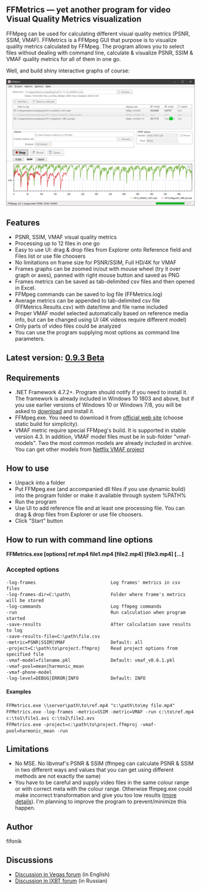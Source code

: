 ## FFMetrics — yet another program for video Visual Quality Metrics visualization

FFMpeg can be used for calculating different visual quality metrics (PSNR, SSIM, VMAF). 
FFMetrics is a FFMpeg GUI that purpose is to visualize quality metrics calculated by FFMpeg.
The program allows you to select files without dealing with command line, calculate & visualize PSNR, SSIM & VMAF quality metrics for all of them in one go.

Well, and build shiny interactive graphs of course:

<p align="center"><img src="screenshots/screenshot.png" width="919"/></p>



## Features
- PSNR, SSIM, VMAF visual quality metrics
- Processing up to 12 files in one go
- Easy to use UI: drag & drop files from Explorer onto Reference field and Files list or use file choosers
- No limitations on frame size for PSNR/SSIM, Full HD/4K for VMAF
- Frames graphs can be zoomed in/out with mouse wheel (try it over graph or axes), panned with right mouse button and saved as PNG
- Frames metrics can be saved as tab-delimited csv files and then opened in Excel.
- FFMpeg commands can be saved to log file (FFMetrics.log)
- Average metrics can be appended to tab-delimited csv file (FFMetrics.Results.csv) with date/time and file name included 
- Proper VMAF model selected automatically based on reference media info, but can be changed using UI (4K videos require different model)
- Only parts of video files could be analyzed
- You can use the program supplying most options as command line parameters.



## Latest version: [0.9.3 Beta](https://github.com/fifonik/FFMetrics/releases/tag/v0.9.3)



## Requirements
- .NET Framework 4.7.2+. Program should notify if you need to install it.
  The framework is already included in Windows 10 1803 and above, but if you use earlier versions of Windows 10 or Windows 7/8, you will be asked to [download](https://dotnet.microsoft.com/download/dotnet-framework/net472) and install it.
- FFMpeg.exe. You need to download it from [official web site](https://ffmpeg.org/download.html) (choose static build for simplicity).
- VMAF metric require special FFMpeg's build. It is supported in stable version 4.3.
  In addition, VMAF model files must be in sub-folder "vmaf-models". Two the most common models are already included in archive. You can get other models from [Netflix VMAF project](https://github.com/Netflix/vmaf/)



## How to use
- Unpack into a folder
- Put FFMpeg.exe (and accompanied dll files if you use dynamic build) into the program folder or make it available through system %PATH%
- Run the program
- Use UI to add reference file and at least one processing file. You can drag & drop files from Explorer or use file choosers.
- Click "Start" button


## How to run with command line options
**FFMetrics.exe \[options\] ref.mp4 file1.mp4 \[file2.mp4\] \[file3.mp4\] \[...\]**

### Accepted options
    -log-frames                            Log frames' metrics in csv files
    -log-frames-dir=C:\path\               Folder where frame's metrics will be stored
    -log-commands                          Log ffmpeg commands
    -run                                   Run calculation when program started
    -save-results                          After calculation save results to log
    -save-results-file=C:\path\file.csv
    -metric=PSNR|SSIM|VMAF                 Default: all
    -project=C:\path\to\project.ffmproj    Read project options from specified file
    -vmaf-model=filename.pkl               Default: vmaf_v0.6.1.pkl
    -vmaf-pool=mean|harmonic_mean
    -vmaf-phone-model
    -log-level=DEBUG|ERROR|INFO            Default: INFO

#### Examples
`FFMetrics.exe \\server\path\to\ref.mp4 "c:\path\to\my file.mp4"`<br />
`FFMetrics.exe -log-frames -metric=SSIM -metric=VMAF -run c:\to\ref.mp4 c:\to1\file1.avi c:\to2\file2.avs`<br />
`FFMetrics.exe -project=c:\path\to\project.ffmproj -vmaf-pool=harmonic_mean -run`<br />


## Limitations
- No MSE. No libvmaf's PSNR & SSIM (ffmpeg can calculate PSNR & SSIM in two different ways and values that you can get using different methods are not exactly the same)
- You have to be careful and supply video files in the same colour range or with correct meta with the colour range. Otherwise ffmpeg.exe could make incorrect transformation and give you too low results ([more details](https://www.vegascreativesoftware.info/us/forum/magicyuv-2-20-released--117638/?page=3#ca772279)). I'm planning to improve the program to prevent/minimize this happen.



## Author
fifonik



## Discussions
- [Discussion in Vegas forum](https://www.vegascreativesoftware.info/us/forum/ffmetrics-yet-another-program-for-quality-metrics-calculation--122246/) (in English)
- [Discussion in IXBT forum](https://forum.ixbt.com/topic.cgi?id=29:36847) (in Russian)
